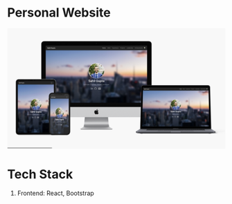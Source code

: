 # Personal Website

![Personal Website Display](https://raw.githubusercontent.com/sahilgupta17/sahilgupta17.github.io/main/src/assets/images/general/website-display.png)

# Tech Stack

1. Frontend: React, Bootstrap
